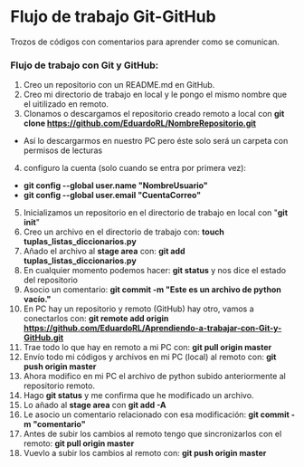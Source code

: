 Flujo de trabajo Git-GitHub
==================

Trozos de códigos con comentarios para aprender como se comunican.

### Flujo de trabajo con Git y GitHub:
1. Creo un repositorio con un README.md en GitHub.
2. Creo mi directorio de trabajo en local y le pongo el mismo nombre que el uitilizado en remoto.
3. Clonamos o descargamos el repositorio creado remoto a local con **git clone https://github.com/EduardoRL/NombreRepositorio.git**
  + Así lo descargarmos en nuestro PC pero éste solo será un carpeta con permisos de lecturas
4. configuro la cuenta (solo cuando se entra por primera vez):
  + **git config --global user.name "NombreUsuario"**
  + **git config --global user.email "CuentaCorreo"**
5. Inicializamos un repositorio en el directorio de trabajo en local con "**git init**" 
6. Creo un archivo en el directorio de trabajo con: **touch tuplas_listas_diccionarios.py**
7. Añado el archivo al **stage area** con: **git add tuplas_listas_diccionarios.py**
8. En cualquier momento podemos hacer: **git status** y nos dice el estado del repositorio
9. Asocio un comentario: **git commit -m "Este es un archivo de python vacío."**
10.  En PC hay un repositorio y remoto (GitHub) hay otro, vamos a conectarlos con: **git remote add origin https://github.com/EduardoRL/Aprendiendo-a-trabajar-con-Git-y-GitHub.git**
11. Trae todo lo que hay en remoto a mi PC con: **git pull origin master**
12. Envío todo mi códigos y archivos en mi PC (local) al remoto con: **git push origin master**
13. Ahora modifico en mi PC el archivo de python subido anteriormente al repositorio remoto.
14. Hago **git status** y me confirma que he modificado un archivo.
15. Lo añado al **stage area** con **git add -A**
16. Le asocio un comentario relacionado con esa modificación: **git commit -m "comentario"**
17. Antes de subir los cambios al remoto tengo que sincronizarlos con el remoto: **git pull origin master**
18. Vuevlo a subir los cambios al remoto con: **git push origin master** 
